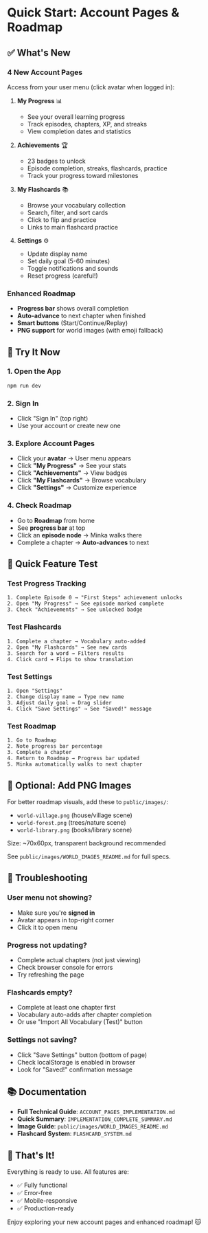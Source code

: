 # Quick Start: Account Pages & Roadmap

## ✅ What's New

### 4 New Account Pages
Access from your user menu (click avatar when logged in):

1. **My Progress** 📊
   - See your overall learning progress
   - Track episodes, chapters, XP, and streaks
   - View completion dates and statistics

2. **Achievements** 🏆
   - 23 badges to unlock
   - Episode completion, streaks, flashcards, practice
   - Track your progress toward milestones

3. **My Flashcards** 📚
   - Browse your vocabulary collection
   - Search, filter, and sort cards
   - Click to flip and practice
   - Links to main flashcard practice

4. **Settings** ⚙️
   - Update display name
   - Set daily goal (5-60 minutes)
   - Toggle notifications and sounds
   - Reset progress (careful!)

### Enhanced Roadmap
- **Progress bar** shows overall completion
- **Auto-advance** to next chapter when finished
- **Smart buttons** (Start/Continue/Replay)
- **PNG support** for world images (with emoji fallback)

## 🚀 Try It Now

### 1. Open the App
```bash
npm run dev
```

### 2. Sign In
- Click "Sign In" (top right)
- Use your account or create new one

### 3. Explore Account Pages
- Click your **avatar** → User menu appears
- Click **"My Progress"** → See your stats
- Click **"Achievements"** → View badges
- Click **"My Flashcards"** → Browse vocabulary
- Click **"Settings"** → Customize experience

### 4. Check Roadmap
- Go to **Roadmap** from home
- See **progress bar** at top
- Click an **episode node** → Minka walks there
- Complete a chapter → **Auto-advances** to next

## 🎯 Quick Feature Test

### Test Progress Tracking
```
1. Complete Episode 0 → "First Steps" achievement unlocks
2. Open "My Progress" → See episode marked complete
3. Check "Achievements" → See unlocked badge
```

### Test Flashcards
```
1. Complete a chapter → Vocabulary auto-added
2. Open "My Flashcards" → See new cards
3. Search for a word → Filters results
4. Click card → Flips to show translation
```

### Test Settings
```
1. Open "Settings"
2. Change display name → Type new name
3. Adjust daily goal → Drag slider
4. Click "Save Settings" → See "Saved!" message
```

### Test Roadmap
```
1. Go to Roadmap
2. Note progress bar percentage
3. Complete a chapter
4. Return to Roadmap → Progress bar updated
5. Minka automatically walks to next chapter
```

## 📝 Optional: Add PNG Images

For better roadmap visuals, add these to `public/images/`:
- `world-village.png` (house/village scene)
- `world-forest.png` (trees/nature scene)
- `world-library.png` (books/library scene)

Size: ~70x60px, transparent background recommended

See `public/images/WORLD_IMAGES_README.md` for full specs.

## 🐛 Troubleshooting

### User menu not showing?
- Make sure you're **signed in**
- Avatar appears in top-right corner
- Click it to open menu

### Progress not updating?
- Complete actual chapters (not just viewing)
- Check browser console for errors
- Try refreshing the page

### Flashcards empty?
- Complete at least one chapter first
- Vocabulary auto-adds after chapter completion
- Or use "Import All Vocabulary (Test)" button

### Settings not saving?
- Click "Save Settings" button (bottom of page)
- Check localStorage is enabled in browser
- Look for "Saved!" confirmation message

## 📚 Documentation

- **Full Technical Guide**: `ACCOUNT_PAGES_IMPLEMENTATION.md`
- **Quick Summary**: `IMPLEMENTATION_COMPLETE_SUMMARY.md`
- **Image Guide**: `public/images/WORLD_IMAGES_README.md`
- **Flashcard System**: `FLASHCARD_SYSTEM.md`

## 🎉 That's It!

Everything is ready to use. All features are:
- ✅ Fully functional
- ✅ Error-free
- ✅ Mobile-responsive
- ✅ Production-ready

Enjoy exploring your new account pages and enhanced roadmap! 🐱


